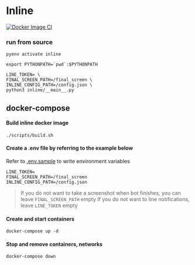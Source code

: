 # Inline
[![Docker Image CI](https://github.com/DoubleChuang/inline/actions/workflows/docker-image.yml/badge.svg?branch=main)](https://github.com/DoubleChuang/inline/actions/workflows/docker-image.yml)
### run from source
```
pyenv activate inline

export PYTHONPATH=`pwd`:$PYTHONPATH

LINE_TOKEN= \
FINAL_SCREEN_PATH=/final_screen \
INLINE_CONFIG_PATH=/config.json \
python3 inline/__main__.py
```

## docker-compose
#### Build inline docker image
```
./scripts/build.sh
```

#### Create a .env file by referring to the example below
Refer to [.env.sample](.env.sample) to write environment variables

```
LINE_TOKEN= 
FINAL_SCREEN_PATH=/final_screen
INLINE_CONFIG_PATH=/config.json
```
> If you do not want to take a screenshot when bot finishes, you can leave `FINAL_SCREEN_PATH` empty
> If you do not want to line notifications, leave `LINE_TOKEN` empty

#### Create and start containers
```
docker-compose up -d
```

#### Stop and remove containers, networks
```
docker-compose down
```
